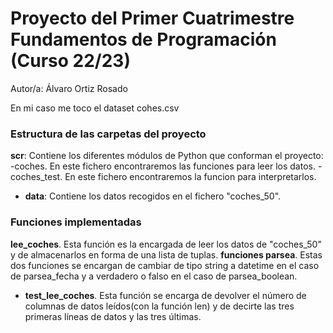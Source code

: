 # Proyecto del Primer Cuatrimestre Fundamentos de Programación (Curso 22/23)
  
  Autor/a: Álvaro Ortiz Rosado
  
  En mi caso me toco el dataset cohes.csv
  
  ### Estructura de las carpetas del proyecto
  
  **scr**: Contiene los diferentes módulos de Python que conforman el proyecto:
  -coches. En este fichero encontraremos las funciones para leer los datos.
  -coches_test. En este fichero encontraremos la funcion para interpretarlos.
  * **data**: Contiene los datos recogidos en el fichero "coches_50".
  
  ### Funciones implementadas
  
  **lee_coches**. Esta función es la encargada de leer los datos de "coches_50" y de almacenarlos en forma de una lista de tuplas.
  **funciones parsea**. Estas dos funciones se encargan de cambiar de tipo string a datetime en el caso de parsea_fecha y a verdadero o falso en el caso de parsea_boolean.
* **test_lee_coches**. Esta función se encarga de devolver el número de columnas de datos leídos(con la función len) y de decirte las tres primeras líneas de datos y las tres últimas.
